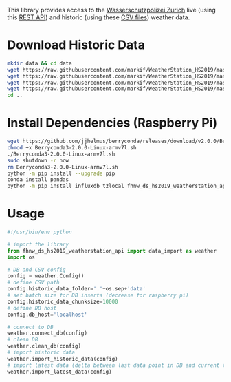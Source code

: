 This library provides access to the [Wasserschutzpolizei Zurich](https://data.stadt-zuerich.ch/dataset/sid_wapo_wetterstationen) live (using this [REST API](https://tecdottir.herokuapp.com/docs/)) and historic (using these [CSV files](https://github.com/markif/WeatherStation_HS2019/tree/master/data)) weather data.

# Download Historic Data

```bash
mkdir data && cd data
wget https://raw.githubusercontent.com/markif/WeatherStation_HS2019/master/data/messwerte_mythenquai_2007-2018.csv
wget https://raw.githubusercontent.com/markif/WeatherStation_HS2019/master/data/messwerte_tiefenbrunnen_2007-2018.csv
wget https://raw.githubusercontent.com/markif/WeatherStation_HS2019/master/data/messwerte_mythenquai_2019.csv
wget https://raw.githubusercontent.com/markif/WeatherStation_HS2019/master/data/messwerte_tiefenbrunnen_2019.csv
cd ..
```

# Install Dependencies (Raspberry Pi)

```bash
wget https://github.com/jjhelmus/berryconda/releases/download/v2.0.0/Berryconda3-2.0.0-Linux-armv7l.sh
chmod +x Berryconda3-2.0.0-Linux-armv7l.sh
./Berryconda3-2.0.0-Linux-armv7l.sh
sudo shutdown -r now
rm Berryconda3-2.0.0-Linux-armv7l.sh
python -m pip install --upgrade pip
conda install pandas
python -m pip install influxdb tzlocal fhnw_ds_hs2019_weatherstation_api
```

# Usage

```python
#!/usr/bin/env python

# import the library
from fhnw_ds_hs2019_weatherstation_api import data_import as weather
import os

# DB and CSV config
config = weather.Config()
# define CSV path
config.historic_data_folder='.'+os.sep+'data'
# set batch size for DB inserts (decrease for raspberry pi)
config.historic_data_chunksize=10000
# define DB host
config.db_host='localhost'

# connect to DB
weather.connect_db(config)
# clean DB
weather.clean_db(config)
# import historic data
weather.import_historic_data(config)
# import latest data (delta between last data point in DB and current time)
weather.import_latest_data(config)
```
